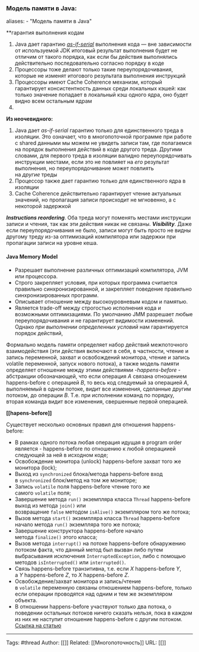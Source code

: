 ### Модель памяти в Java:

aliases: 
	- "Модель памяти в Java"

**гарантия выполнения кодам
1. Java дает гарантию _[as-if-serial](https://en.wikipedia.org/wiki/As-if_rule)_ выполнения кода — вне зависимости от используемой JDK итоговый результат выполнения будет не отличим от такого порядка, как если бы действия выполнялись действительно последовательно согласно порядку в коде
2. Процессоры тоже делают только такие переупорядочивания, которые не изменят итогового результата выполнения инструкций
3. Процессоры имеют Cache Coherence механизм, который гарантирует консистентность данных среди локальных кэшей: как только значение попадает в локальный кэш одного ядра, оно будет видно всем остальным ядрам
4. 
**Из неочевидного:**
1. Java дает _as-if-serial_ гарантию только для единственного треда в изоляции. Это означает, что в многопоточной программе при работе с shared данными мы можем не увидеть записи там, где полагаемся на порядок выполнения действий в коде другого треда. Другими словами, для первого треда в изоляции валидно переупорядочивать инструкции местами, если это не повлияет на _его_ результат выполнения, но переупорядочивание может повлиять на _другие_ треды
2. Процессор также дает гарантию только для единственного ядра в изоляции
3. Cache Coherence действительно гарантирует чтение актуальных значений, но пропагация записи происходит не мгновенно, а с некоторой задержкой


**_Instructions reordering_**. Оба треда могут поменять местами инструкции записи и чтения, так как эти действия никак не связаны.
**_Visibility_**. Даже если переупорядочивания не было, записи могут быть просто не видны другому треду из-за оптимизаций компилятора или задержки при пропагации записи на уровне кеша.

#### Java Memory Model
- Разрешает выполнение различных оптимизаций компилятора, JVM или процессора.
- Строго закрепляет условия, при которых программа считается правильно синхронизированной, и закрепляет поведение правильно синхронизированных программ.
- Описывает отношение между высокоуровневым кодом и памятью.
- Является trade-off между строгостью исполнения кода и возможными оптимизациями.
По умолчанию JMM разрешает любые переупорядочивания и не гарантирует видимости изменений. Однако _при выполнении определенных условий_ нам гарантируется порядок действий,



Формально модель памяти определяет набор действий межпоточного взаимодействия (эти действия включают в себя, в частности, чтение и запись переменной, захват и освобождений монитора, чтение и запись volatile переменной, запуск нового потока), а также модель памяти определяет отношение между этими действиями -_happens-before_ - абстракции обозначающей, что если операция _A_ связана отношением happens-before с операцией _B_, то весь код следуемый за операцией _A_, выполняемый в одном потоке, видит все изменения, сделанные другим потоком, до операции _B_. Т.е. при исполнении команд по порядку, вторая команда видит все изменения, свершенные первой операцией.

**[[hapens-before]]**

Существует несколько основных правил для отношения happens-before:
- В рамках одного потока любая операция идущая в program order является - happens-before по отношению к любой операциией следующей за ней в исходном коде;
- Освобождение монитора (unlock) happens-before захват того же монитора (lock);
- Выход из `synchronized` блока/метода happens-before вход в `synchronized` блок/метод на том же мониторе;
- Запись `volatile` поля happens-before чтение того же самого `volatile` поля;
- Завершение метода `run()` экземпляра класса `Thread` happens-before выход из метода `join()` или возвращение `false` методом `isAlive()` экземпляром того же потока;
- Вызов метода `start()` экземпляра класса `Thread` happens-before начало метода `run()` экземпляра того же потока;
- Завершение конструктора happens-before начало метода `finalize()` этого класса;
- Вызов метода `interrupt()` на потоке happens-before обнаружению потоком факта, что данный метод был вызван либо путем выбрасывания исключения `InterruptedException`, либо с помощью методов `isInterrupted()` или `interrupted()`.
- Связь happens-before транзитивна, т.е. если _X_ happens-before _Y_, а _Y_ happens-before _Z_, то _X_ happens-before _Z_.
- Освобождение/захват монитора и запись/чтение в `volatile` переменную связаны отношением happens-before, только если операции проводятся над одним и тем же экземпляром объекта.
- В отношении happens-before участвуют только два потока, о поведении остальных потоков ничего сказать нельзя, пока в каждом из них не наступит отношение happens-before с другим потоком.
[Ссылка на статью](https://github.com/Shell26/Java-Developer/blob/master/concurrency.md#%D0%A0%D0%B0%D1%81%D1%81%D0%BA%D0%B0%D0%B6%D0%B8%D1%82%D0%B5-%D0%BE-%D0%BC%D0%BE%D0%B4%D0%B5%D0%BB%D0%B8-%D0%BF%D0%B0%D0%BC%D1%8F%D1%82%D0%B8-java)


---
Tags: #thread
Author: [[]]
Related: [[Многопоточность]]
URL: [[]]